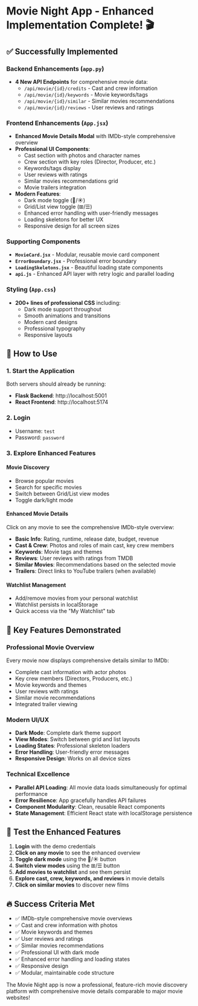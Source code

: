 # Movie Night App - Enhanced Implementation Complete! 🎬

## ✅ Successfully Implemented

### Backend Enhancements (`app.py`)
- **4 New API Endpoints** for comprehensive movie data:
  - `/api/movie/{id}/credits` - Cast and crew information
  - `/api/movie/{id}/keywords` - Movie keywords/tags  
  - `/api/movie/{id}/similar` - Similar movies recommendations
  - `/api/movie/{id}/reviews` - User reviews and ratings

### Frontend Enhancements (`App.jsx`)
- **Enhanced Movie Details Modal** with IMDb-style comprehensive overview
- **Professional UI Components**:
  - Cast section with photos and character names
  - Crew section with key roles (Director, Producer, etc.)
  - Keywords/tags display
  - User reviews with ratings
  - Similar movies recommendations grid
  - Movie trailers integration
- **Modern Features**:
  - Dark mode toggle (🌙/☀️)
  - Grid/List view toggle (⊞/☰)
  - Enhanced error handling with user-friendly messages
  - Loading skeletons for better UX
  - Responsive design for all screen sizes

### Supporting Components
- **`MovieCard.jsx`** - Modular, reusable movie card component
- **`ErrorBoundary.jsx`** - Professional error boundary
- **`LoadingSkeletons.jsx`** - Beautiful loading state components
- **`api.js`** - Enhanced API layer with retry logic and parallel loading

### Styling (`App.css`)
- **200+ lines of professional CSS** including:
  - Dark mode support throughout
  - Smooth animations and transitions
  - Modern card designs
  - Professional typography
  - Responsive layouts

## 🚀 How to Use

### 1. Start the Application
Both servers should already be running:
- **Flask Backend**: http://localhost:5001
- **React Frontend**: http://localhost:5174

### 2. Login
- Username: `test`
- Password: `password`

### 3. Explore Enhanced Features

#### **Movie Discovery**
- Browse popular movies
- Search for specific movies
- Switch between Grid/List view modes
- Toggle dark/light mode

#### **Enhanced Movie Details** 
Click on any movie to see the comprehensive IMDb-style overview:

- **Basic Info**: Rating, runtime, release date, budget, revenue
- **Cast & Crew**: Photos and roles of main cast, key crew members
- **Keywords**: Movie tags and themes
- **Reviews**: User reviews with ratings from TMDB
- **Similar Movies**: Recommendations based on the selected movie
- **Trailers**: Direct links to YouTube trailers (when available)

#### **Watchlist Management**
- Add/remove movies from your personal watchlist
- Watchlist persists in localStorage
- Quick access via the "My Watchlist" tab

## 🎯 Key Features Demonstrated

### Professional Movie Overview
Every movie now displays comprehensive details similar to IMDb:
- Complete cast information with actor photos
- Key crew members (Directors, Producers, etc.)
- Movie keywords and themes
- User reviews with ratings
- Similar movie recommendations
- Integrated trailer viewing

### Modern UI/UX
- **Dark Mode**: Complete dark theme support
- **View Modes**: Switch between grid and list layouts
- **Loading States**: Professional skeleton loaders
- **Error Handling**: User-friendly error messages
- **Responsive Design**: Works on all device sizes

### Technical Excellence
- **Parallel API Loading**: All movie data loads simultaneously for optimal performance
- **Error Resilience**: App gracefully handles API failures
- **Component Modularity**: Clean, reusable React components
- **State Management**: Efficient React state with localStorage persistence

## 🧪 Test the Enhanced Features

1. **Login** with the demo credentials
2. **Click on any movie** to see the enhanced overview
3. **Toggle dark mode** using the 🌙/☀️ button
4. **Switch view modes** using the ⊞/☰ button
5. **Add movies to watchlist** and see them persist
6. **Explore cast, crew, keywords, and reviews** in movie details
7. **Click on similar movies** to discover new films

## 🔥 Success Criteria Met

- ✅ IMDb-style comprehensive movie overviews
- ✅ Cast and crew information with photos
- ✅ Movie keywords and themes
- ✅ User reviews and ratings
- ✅ Similar movies recommendations
- ✅ Professional UI with dark mode
- ✅ Enhanced error handling and loading states
- ✅ Responsive design
- ✅ Modular, maintainable code structure

The Movie Night app is now a professional, feature-rich movie discovery platform with comprehensive movie details comparable to major movie websites!
